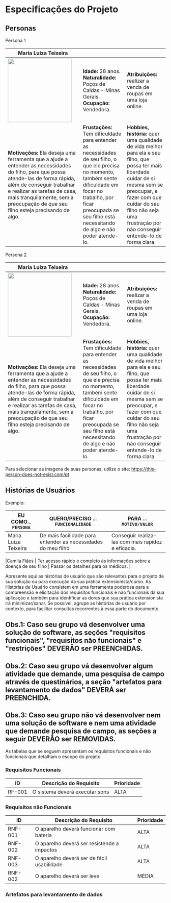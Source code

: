 # Especificações do Projeto

## Personas


Persona 1

|**Maria Luiza Teixeira**|           |                             | 
|-------------------|-----------|-----------------------------|
<img src="https://github.com/ICEI-PUC-Minas-PPC-CC/Template-MentoringII/blob/main/docs/img/trasnferir.jpg" width="200" height="200"/>|**Idade:** 28 anos. **Naturalidade:** Poços de Caldas - Minas Gerais. **Ocupação:** Vendedora.       |**Atribuições:** realizar a venda de roupas em uma loja online. 
|**Motivações:** Ela deseja uma ferramenta que a ajude a entender as necessidades do filho, para que possa atende-las de forma rápida, além de conseguir trabalhar e realizar as tarefas de casa, mais tranquilamente, sem a preocupação de que seu filho esteja precisando de algo.  |**Frustações:** Tem dificuldade para entender as necessidades de seu filho, o que ele precisa no momento, também sente dificuldade em focar no trabalho, por ficar preocupada se seu filho está necessitando de algo e não poder atende-lo.   |**Hobbies, história:** quer uma qualidade de vida melhor para ela e seu filho, que possa ter mais liberdade cuidar de si mesma sem se preocupar, e fazer com que cuidar do seu filho não seja uma frustração por não conseguir entende-lo de forma clara.



Persona 2


|**Maria Luiza Teixeira**|           |                             | 
|-------------------|-----------|-----------------------------|
<img src="https://github.com/ICEI-PUC-Minas-PPC-CC/Template-MentoringII/blob/main/docs/img/trasnferir.jpg" width="200" height="200"/>|**Idade:** 28 anos. **Naturalidade:** Poços de Caldas - Minas Gerais. **Ocupação:** Vendedora.       |**Atribuições:** realizar a venda de roupas em uma loja online. 
|**Motivações:** Ela deseja uma ferramenta que a ajude a entender as necessidades do filho, para que possa atende-las de forma rápida, além de conseguir trabalhar e realizar as tarefas de casa, mais tranquilamente, sem a preocupação de que seu filho esteja precisando de algo.  |**Frustações:** Tem dificuldade para entender as necessidades de seu filho, o que ele precisa no momento, também sente dificuldade em focar no trabalho, por ficar preocupada se seu filho está necessitando de algo e não poder atende-lo.   |**Hobbies, história:** quer uma qualidade de vida melhor para ela e seu filho, que possa ter mais liberdade cuidar de si mesma sem se preocupar, e fazer com que cuidar do seu filho não seja uma frustração por não conseguir entende-lo de forma clara.


Para selecionar as imagens de suas personas, utilize o site: https://this-person-does-not-exist.com/pt

## Histórias de Usuários


Exemplo:

|EU COMO... `PERSONA`| QUERO/PRECISO ... `FUNCIONALIDADE` |PARA ... `MOTIVO/VALOR`                 |
|--------------------|------------------------------------|----------------------------------------|
|Maria Luiza Teixeira| De mais facilidade para entender as necessidades do meu filho | Conseguir realiza-las com mais rapidez e eficacia. |



|Camila Fiães | Ter acesso rápido e completo às informações sobre a doença de seu filho | Passar os detalhes para os médicos. |

Apresente aqui as histórias de usuário que são relevantes para o projeto de sua solução ou para execução da sua prática extensionista/curso. As Histórias de Usuário consistem em uma ferramenta poderosa para a compreensão e elicitação dos requisitos funcionais e não funcionais da sua aplicação e também para identificar as dores que sua prática extensionista irá minimizar/sanar. Se possível, agrupe as histórias de usuário por contexto, para facilitar consultas recorrentes à essa parte do documento.


## Obs.1: Caso seu grupo vá desenvolver uma solução de software, as seções "requisitos funcionais", "requisitos não funcionais" e "restrições" DEVERÃO ser PREENCHIDAS.
## Obs.2: Caso seu grupo vá desenvolver algum atividade que demande, uma pesquisa de campo através de questinários, a seção "artefatos para levantamento de dados" DEVERÁ ser PREENCHIDA.
## Obs.3: Caso seu grupo não vá desenvolver nem uma solução de software e nem uma atividade que demande pesquisa de campo, as seções a seguir DEVERÃO ser REMOVIDAS.

As tabelas que se seguem apresentam os requisitos funcionais e não funcionais que detalham o escopo do projeto.

### Requisitos Funcionais

|ID    | Descrição do Requisito  | Prioridade |
|------|-----------------------------------------|----|
|RF-001| O sistema deverá executar sons | ALTA | 

### Requisitos não Funcionais

|ID     | Descrição do Requisito  |Prioridade |
|-------|-------------------------|----|
|RNF-001| O aparelho deverá funcionar com bateria | ALTA | 
|RNF-002| O aparelho deverá ser resistende a impactos |  ALTA | 
|RNF-003| O aparelho deverá ser de fácil usabilidade | ALTA | 
|RNF-002| O aparelho deverá ser leve |  MÉDIA | 



### Artefatos para levantamento de dados








